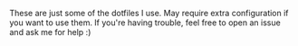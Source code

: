 These are just some of the dotfiles I use. May require extra configuration if you want to use them. If you're having trouble, feel free to open an issue and ask me for help :)
